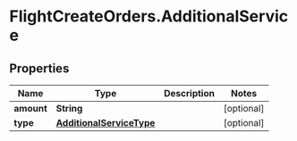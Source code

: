 # FlightCreateOrders.AdditionalService

## Properties

Name | Type | Description | Notes
------------ | ------------- | ------------- | -------------
**amount** | **String** |  | [optional] 
**type** | [**AdditionalServiceType**](AdditionalServiceType.md) |  | [optional] 


